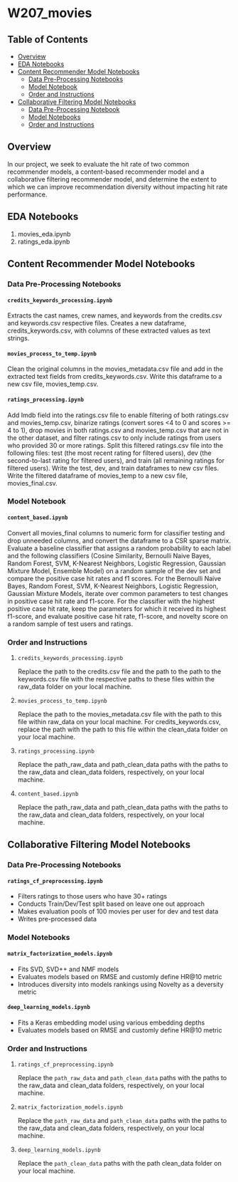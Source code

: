 # W207_movies

## Table of Contents  
- [Overview](#overview)  
- [EDA Notebooks](#eda)
- [Content Recommender Model Notebooks](#content-recommender-model-notebooks)
    - [Data Pre-Processing Notebooks](#content-processing-notebooks)
    - [Model Notebook](#content-model-notebook)
    - [Order and Instructions](#content-notebook-order)
- [Collaborative Filtering Model Notebooks](#collaborative-filtering-model-notebooks)
    - [Data Pre-Processing Notebook](#collaborative-processing-notebook)
    - [Model Notebooks](#collaborative-model-notebooks)
    - [Order and Instructions](#collaborative-notebook-order)

## Overview <a name="overview"></a>
In our project, we seek to evaluate the hit rate of two common recommender models, a content-based recommender model and a collaborative filtering recommender model, and determine the extent to which we can improve recommendation diversity without impacting hit rate performance.

## EDA Notebooks <a name="eda"></a>
1. movies_eda.ipynb
2. ratings_eda.ipynb

## Content Recommender Model Notebooks <a name="content-recommender-model-notebooks"></a>
### Data Pre-Processing Notebooks <a name="content-processing-notebooks"></a>
#### `credits_keywords_processing.ipynb`

Extracts the cast names, crew names, and keywords from the credits.csv and keywords.csv respective files. Creates a new dataframe, credits_keywords.csv, with columns of these extracted values as text strings.

#### `movies_process_to_temp.ipynb`

Clean the original columns in the movies_metadata.csv file and add in the extracted text fields from credits_keywords.csv. Write this dataframe to a new csv file, movies_temp.csv.

#### `ratings_processing.ipynb`

Add Imdb field into the ratings.csv file to enable filtering of both ratings.csv and movies_temp.csv, binarize ratings (convert sores <4 to 0 and scores >= 4 to 1), drop movies in both ratings.csv and movies_temp.csv that are not in the other dataset, and filter ratings.csv to only include ratings from users who provided 30 or more ratings. Split this filtered ratings.csv file into the following files: test (the  most recent rating for filtered users), dev (the second-to-last rating for filtered users), and train (all remaining ratings for filtered users). Write the test, dev, and train dataframes to new csv files. Write the filtered dataframe of movies_temp to a new csv file, movies_final.csv.

### Model Notebook <a name="content-model-notebook"></a>
#### `content_based.ipynb`

Convert all movies_final columns to numeric form for classifier testing and drop unneeded columns, and convert the dataframe to a CSR sparse matrix. Evaluate a baseline classifier that assigns a random probability to each label and the following classifiers (Cosine Similarity, Bernoulli Naive Bayes, Random Forest, SVM, K-Nearest Neighbors, Logistic Regression, Gaussian Mixture Model, Ensemble Model) on a random sample of the dev set and compare the positive case hit rates and f1 scores. For the Bernoulli Naive Bayes, Random Forest, SVM, K-Nearest Neighbors, Logistic Regression, Gaussian Mixture Models, iterate over common parameters to test changes in positive case hit rate and f1-score. For the classifier with the highest positive case hit rate, keep the parameters for which it received its highest f1-score, and evaluate positive case hit rate, f1-score, and novelty score on a random sample of test users and ratings.

### Order and Instructions <a name="#content-notebook-order"></a>

1. `credits_keywords_processing.ipynb`

   Replace the path to the credits.csv file and the path to the path to the keywords.csv file with the respective paths to these files   within the raw_data folder on your local machine.
   
2. `movies_process_to_temp.ipynb`

   Replace the path to the movies_metadata.csv file with the path to this file within raw_data on your local machine. For credits_keywords.csv, replace the path with the path to this file within the clean_data folder on your local machine.
   
3. `ratings_processing.ipynb`

   Replace the path_raw_data and path_clean_data paths with the paths to the raw_data and clean_data folders, respectively, on your local machine.
   
4. `content_based.ipynb`
   
   Replace the path_raw_data and path_clean_data paths with the paths to the raw_data and clean_data folders, respectively, on your local machine.


## Collaborative Filtering Model Notebooks <a name="collaborative-filtering-model-notebooks"></a>

### Data Pre-Processing Notebooks <a name="collaborative-processing-notebook"></a>
#### `ratings_cf_preprocessing.ipynb`
- Filters ratings to those users who have 30+ ratings
- Conducts Train/Dev/Test split based on leave one out approach 
- Makes evaluation pools of 100 movies per user for dev and test data
- Writes pre-processed data 

### Model Notebooks <a name="collaborative-model-notebooks"></a>
#### `matrix_factorization_models.ipynb`
- Fits SVD, SVD++ and NMF models
- Evaluates models based on RMSE and customly define HR@10 metric
- Introduces diversity into models rankings using Novelty as a deversity metric

#### `deep_learning_models.ipynb`
- Fits a Keras embedding model using various embedding depths
- Evaluates models based on RMSE and customly define HR@10 metric

### Order and Instructions <a name="#collaborative-notebook-order"></a>

1. `ratings_cf_preprocessing.ipynb`

   Replace the `path_raw_data` and `path_clean_data` paths with the paths to the raw_data and clean_data folders, respectively, on your local machine.
   
2. `matrix_factorization_models.ipynb`
   
   Replace the `path_raw_data` and `path_clean_data` paths with the paths to the raw_data and clean_data folders, respectively, on your local machine.

3. `deep_learning_models.ipynb`
   
   Replace the `path_clean_data` paths with the path clean_data folder on your local machine.
